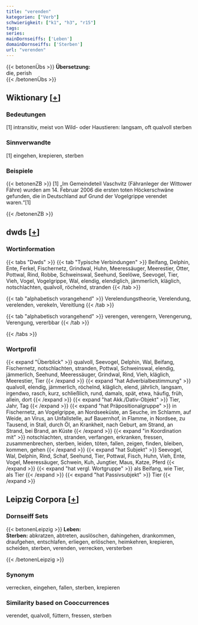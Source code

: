 ```yaml
---
title: "verenden"
kategorien: ["Verb"]
schwierigkeit: ["k1", "h3", "r15"]
tags:
series:
mainDornseiffs: ['Leben']
domainDornseiffs: ['Sterben']
url: "verenden"
---
```


{{< betonenÜbs >}}
**Übersetzung:**  
die, perish  
{{< /betonenÜbs >}}

## Wiktionary [[+](https://de.wiktionary.org/wiki/verenden)]

### Bedeutungen
[1] intransitiv, meist von Wild- oder Haustieren: langsam, oft qualvoll sterben  

### Sinnverwandte
[1] eingehen, krepieren, sterben  

### Beispiele
{{< betonenZB >}}
[1] „Im Gemeindeteil Vaschvitz (Fähranleger der Wittower Fähre) wurden am 14. Februar 2006 die ersten toten Höckerschwäne gefunden, die in Deutschland auf Grund der Vogelgrippe verendet waren.“[1]  

{{< /betonenZB >}}


## dwds [[+](https://www.dwds.de/wb/verenden)]

### Wortinformation
{{< tabs "Dwds" >}}
{{< tab "Typische Verbindungen" >}}
Beifang, Delphin, Ente, Ferkel, Fischernetz, Grindwal, Huhn, Meeressäuger, Meerestier, Otter, Pottwal, Rind, Robbe, Schweinswal, Seehund, Seelöwe, Seevogel, Tier, Vieh, Vogel, Vogelgrippe, Wal, elendig, elendiglich, jämmerlich, kläglich, notschlachten, qualvoll, röchelnd, stranden
{{< /tab >}}

{{< tab "alphabetisch vorangehend" >}}
Verelendungstheorie, Verelendung, verelenden, verekeln, Vereitlung
{{< /tab >}}

{{< tab "alphabetisch vorangehend" >}}
verengen, verengern, Verengerung, Verengung, vererbbar
{{< /tab >}}

{{< /tabs >}}

### Wortprofil
{{< expand "Überblick" >}} qualvoll, Seevogel, Delphin, Wal, Beifang, Fischernetz, notschlachten, stranden, Pottwal, Schweinswal, elendig, jämmerlich, Seehund, Meeressäuger, Grindwal, Rind, Vieh, kläglich, Meerestier, Tier {{< /expand >}}
{{< expand "hat Adverbialbestimmung" >}} qualvoll, elendig, jämmerlich, röchelnd, kläglich, elend, jährlich, langsam, irgendwo, rasch, kurz, schließlich, rund, damals, spät, etwa, häufig, früh, allein, dort {{< /expand >}}
{{< expand "hat Akk./Dativ-Objekt" >}} Tier, Jahr, Tag {{< /expand >}}
{{< expand "hat Präpositionalgruppe" >}} in Fischernetz, an Vogelgrippe, an Nordseeküste, an Seuche, im Schlamm, auf Weide, an Virus, an Unfallstelle, auf Bauernhof, in Flamme, in Nordsee, zu Tausend, in Stall, durch Öl, an Krankheit, nach Geburt, am Strand, an Strand, bei Brand, an Küste {{< /expand >}}
{{< expand "in Koordination mit" >}} notschlachten, stranden, verfangen, erkranken, fressen, zusammenbrechen, sterben, leiden, töten, fallen, zeigen, finden, bleiben, kommen, gehen {{< /expand >}}
{{< expand "hat Subjekt" >}} Seevogel, Wal, Delphin, Rind, Schaf, Seehund, Tier, Pottwal, Fisch, Huhn, Vieh, Ente, Vogel, Meeressäuger, Schwein, Kuh, Jungtier, Maus, Katze, Pferd {{< /expand >}}
{{< expand "hat vergl. Wortgruppe" >}} als Beifang, wie Tier, als Tier {{< /expand >}}
{{< expand "hat Passivsubjekt" >}} Tier {{< /expand >}}

## Leipzig Corpora [[+](https://corpora.uni-leipzig.de/en/res?word=verenden&corpusId=deu_newscrawl-public_2018)]

### Dornseiff Sets
{{< betonenLeipzig >}}
**Leben:**  
**Sterben:** abkratzen, abtreten, auslöschen, dahingehen, drankommen, draufgehen, entschlafen, erliegen, erlöschen, heimkehren, krepieren, scheiden, sterben, verenden, verrecken, versterben  

{{< /betonenLeipzig >}}

### Synonym
verrecken, eingehen, fallen, sterben, krepieren


### Similarity based on Cooccurrences
verendet, qualvoll, füttern, fressen, sterben

